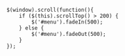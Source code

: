         $(window).scroll(function(){                          
            if ($(this).scrollTop() > 200) {
                $('#menu').fadeIn(500);
            } else {
                $('#menu').fadeOut(500);
            }
        });





